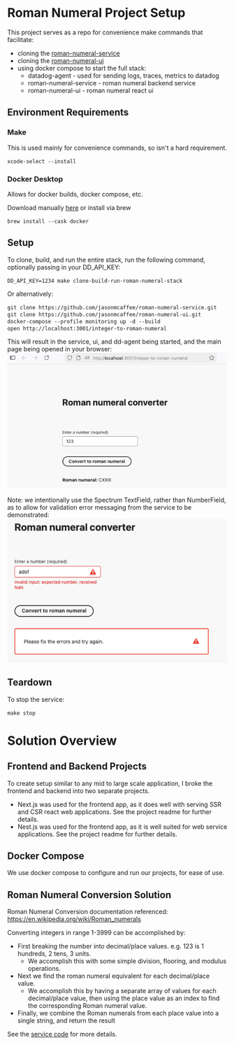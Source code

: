 # Roman Numeral Project Setup
This project serves as a repo for convenience make commands that facilitate:
- cloning the [roman-numeral-service](https://github.com/jasonmcaffee/roman-numeral-service)
- cloning the [roman-numeral-ui](https://github.com/jasonmcaffee/roman-numeral-ui)
- using docker compose to start the full stack:
    - datadog-agent - used for sending logs, traces, metrics to datadog
    - roman-numeral-service - roman numeral backend service
    - roman-numeral-ui - roman numeral react ui

## Environment Requirements
### Make
This is used mainly for convenience commands, so isn't a hard requirement.
```shell
xcode-select --install
```

### Docker Desktop
Allows for docker builds, docker compose, etc. 

Download manually [here](https://www.docker.com/products/docker-desktop/) or install via brew
```shell
brew install --cask docker
```

## Setup
To clone, build, and run the entire stack, run the following command, optionally passing in your DD_API_KEY:
```shell
DD_API_KEY=1234 make clone-build-run-roman-numeral-stack
```

Or alternatively:
```shell
git clone https://github.com/jasonmcaffee/roman-numeral-service.git
git clone https://github.com/jasonmcaffee/roman-numeral-ui.git
docker-compose --profile monitoring up -d --build
open http://localhost:3001/integer-to-roman-numeral
```

This will result in the service, ui, and dd-agent being started, and the main page being opened in your browser:
![img.png](img.png)

Note: we intentionally use the Spectrum TextField, rather than NumberField, as to allow for validation error messaging from the service to be demonstrated:
![img_1.png](img_1.png)

## Teardown 
To stop the service:
```shell
make stop
```

# Solution Overview

## Frontend and Backend Projects
To create setup similar to any mid to large scale application, I broke the frontend and backend into two separate projects.

- Next.js was used for the frontend app, as it does well with serving SSR and CSR react web applications.  See the project readme for further details.
- Nest.js was used for the frontend app, as it is well suited for web service applications.  See the project readme for further details.

## Docker Compose
We use docker compose to configure and run our projects, for ease of use.

## Roman Numeral Conversion Solution
Roman Numeral Conversion documentation referenced: https://en.wikipedia.org/wiki/Roman_numerals

Converting integers in range 1-3999 can be accomplished by:
- First breaking the number into decimal/place values.  e.g. 123 is 1 hundreds, 2 tens, 3 units.
  - We accomplish this with some simple division, flooring, and modulus operations.
- Next we find the roman numeral equivalent for each decimal/place value.
  - We accomplish this by having a separate array of values for each decimal/place value, then using the place value as an index to find the corresponding Roman numeral value.
- Finally, we combine the Roman numerals from each place value into a single string, and return the result

See the [service code](https://github.com/jasonmcaffee/roman-numeral-service/blob/b22da74454730e792b4a9ad666bb63d15ec39710/src/services/romanNumeral.service.ts#L14-L14) for more details.

